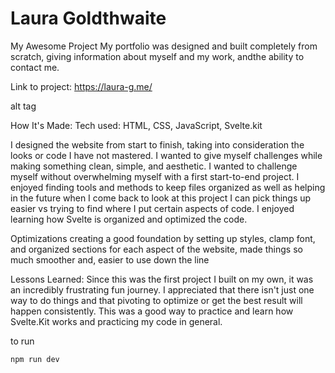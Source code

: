 # Laura Goldthwaite

My Awesome Project
My portfolio was designed and built completely from scratch, giving information about myself and my work, andthe ability to contact me.

Link to project: https://laura-g.me/

alt tag

How It's Made:
Tech used: HTML, CSS, JavaScript, Svelte.kit

I designed the website from start to finish, taking into consideration the looks or code I have not mastered. I wanted to give myself challenges while making something clean, simple, and aesthetic. I wanted to challenge myself without overwhelming myself with a first start-to-end project. I enjoyed finding tools and methods to keep files organized as well as helping in the future when I come back to look at this project I can pick things up easier vs trying to find where I put certain aspects of code. I enjoyed learning how Svelte is organized and optimized the code. 

Optimizations
creating a good foundation by setting up styles, clamp font, and organized sections for each aspect of the website, made things so much smoother and, easier to use down the line


Lessons Learned:
Since this was the first project  I built on my own, it was an incredibly frustrating fun journey. I appreciated that there isn't just one way to do things and that pivoting to optimize or get the best result will happen consistently. This was a good way to practice and learn how Svelte.Kit works and practicing my code in general.


to run
```bash
npm run dev 
```

